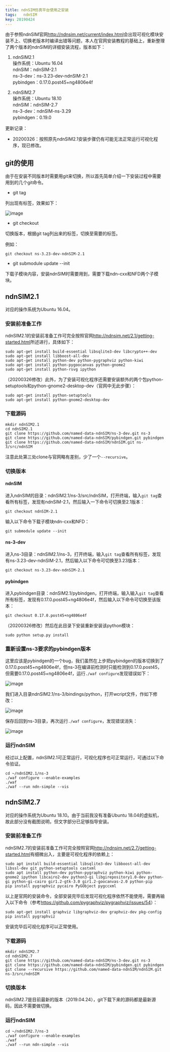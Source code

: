 ```yaml
---
title: ndnSIM仿真平台使用之安装
tags:	ndnSIM
key: 20190424
---
```



由于参照ndnSIM官网<http://ndnsim.net/current/index.html>会出现可视化模块安装不上、切换老版本时编译出错等问题，本人在官网安装教程的基础上，重新整理了两个版本的ndnSIM的详细安装流程，版本如下：

1. ndnSIM2.1 <br>
操作系统：Ubuntu 16.04 <br>
ndnSIM：ndnSIM-2.1<br>
ns-3-dev：ns-3.23-dev-ndnSIM-2.1<br>
pybindgen：0.17.0.post45+ng4806e4f<br>

2. ndnSIM2.7<br>
操作系统：Ubuntu 18.10<br>
ndnSIM：ndnSIM-2.7<br>
ns-3-dev：ndnSIM-ns-3.29<br>
pybindgen：0.19.0<br>

<!--more-->

更新记录：

- 20200326：按照原先ndnSIM2.1安装步骤仍有可能无法正常运行可视化程序，现已修改。


## git的使用
由于在安装不同版本时需要用git来切换，所以首先简单介绍一下安装过程中需要用到的几个git命令。

- git tag

列出现有标签，效果如下：

![image](https://github.com/kanyuanzhi/kanyuanzhi.github.io/raw/master/assets/myimages/20190424/1.jpg)

- git checkout

切换版本，根据git tag列出来的标签，切换至需要的标签。

例如：
```
git checkout ns-3.23-dev-ndnSIM-2.1
```

- git submodule update --init

下载子模块内容，安装ndnSIM时需要用到，需要下载ndn-cxx和NFD两个子模块。

## ndnSIM2.1

对应的操作系统为Ubuntu 16.04。

### 安装前准备工作

ndnSIM2.1的安装前准备工作可完全按照官网<http://ndnsim.net/2.1/getting-started.html>所述进行，具体如下：

```
sudo apt-get install build-essential libsqlite3-dev libcrypto++-dev
sudo apt-get install libboost-all-dev
sudo apt-get install python-dev python-pygraphviz python-kiwi
sudo apt-get install python-pygoocanvas python-gnome2
sudo apt-get install python-rsvg ipython
```

（20200326修改）此外，为了安装可视化程序还需要安装额外的两个包python-setuptools和python-gnome2-desktop-dev（官网中无此步骤）：

```
sudo apt-get install python-setuptools
sudo apt-get install python-gnome2-desktop-dev
```

### 下载源码
```
mkdir ndnSIM2.1
cd ndnSIM2.1
git clone https://github.com/named-data-ndnSIM/ns-3-dev.git ns-3
git clone https://github.com/named-data-ndnSIM/pybindgen.git pybindgen
git clone https://github.com/named-data-ndnSIM/ndnSIM.git ns-3/src/ndnSIM
```
注意此处第三处clone与官网略有差别，少了一个`--recursive`。

### 切换版本

#### ndnSIM

进入ndnSIM的目录：ndnSIM2.1/ns-3/src/ndnSIM，打开终端，输入`git tag`查看所有标签，发现有ndnSIM-2.1，然后输入一下命令可切换至2.1版本：

```
git checkout ndnSIM-2.1
```

输入以下命令下载子模块ndn-cxx和NFD：

```
git submodule update --init
```


#### ns-3-dev
进入ns-3目录：ndnSIM2.1/ns-3，打开终端，输入`git tag`查看所有标签，发现有ns-3.23-dev-ndnSIM-2.1，然后输入以下命令可切换至3.23版本：

```
git checkout ns-3.23-dev-ndnSIM-2.1
```

#### pybindgen
进入pybindgen目录：ndnSIM2.1/pybindgen，打开终端，输入输入`git tag`查看所有标签，发现有0.17.0.post45+ng4806e4f，然后输入以下命令可切换至该版本：

```
git checkout 0.17.0.post45+ng4806e4f
```

（20200326修改）然后在此目录下安装重新安装该python模块：

```
sudo python setup.py install
```

### 重新设置ns-3要求的pybindgen版本

这里应该是pybindgen的一个bug，我们虽然在上步把pybindgen的版本切换到了0.17.0.post45+ng4806e4f，但ns-3在编译前检测时只能检测到0.17.0.post45，但需要0.17.0.post45+ng4806e4f，运行`./waf configure`发现错误如下：

![image](https://github.com/kanyuanzhi/kanyuanzhi.github.io/raw/master/assets/myimages/20190424/3.jpg)

我们进入目录ndnSIM2.1/ns-3/bindings/python，打开wcript文件，作如下修改：

![image](https://github.com/kanyuanzhi/kanyuanzhi.github.io/raw/master/assets/myimages/20190424/4.jpg)

保存后回到ns-3目录，再次运行`./waf configure`，发现错误消失：

![image](https://github.com/kanyuanzhi/kanyuanzhi.github.io/raw/master/assets/myimages/20190424/5.jpg)

### 运行ndnSIM

经过以上配置，ndnSIM2.1可正常运行，可视化程序也可正常运行，可通过以下命令验证。

```
cd ~/ndnSIM2.1/ns-3
./waf configure --enable-examples
./waf
./waf --run ndn-simple --vis
```

## ndnSIM2.7
对应的操作系统为Ubuntu 18.10。由于当前我没有准备Ubuntu 18.04的虚拟机，故此部分没有截图说明，但文字部分已足够指导安装。

### 安装前准备工作

ndnSIM2.7的安装前准备工作可完全按照官网<http://ndnsim.net/2.7/getting-started.html>有细微出入，主要是可视化程序的依赖上：

```
sudo apt install build-essential libsqlite3-dev libboost-all-dev libssl-dev git python-setuptools castxml
sudo apt install python-dev python-pygraphviz python-kiwi python-gnome2 ipython libcairo2-dev python3-gi libgirepository1.0-dev python-gi python-gi-cairo gir1.2-gtk-3.0 gir1.2-goocanvas-2.0 python-pip
pip install pygraphviz pycairo PyGObject pygccxml
```

以上是官网的安装命令，全部安装完毕后发现可视化程序依然不能使用，需要再输入以下命令（参考<https://github.com/pygraphviz/pygraphviz/issues/54>）：

```
sudo apt-get install graphviz libgraphviz-dev graphviz-dev pkg-config
pip install pygraphviz
```

安装完毕后可视化程序可以正常使用。

### 下载源码
```
mkdir ndnSIM2.7
cd ndnSIM2.7
git clone https://github.com/named-data-ndnSIM/ns-3-dev.git ns-3
git clone https://github.com/named-data-ndnSIM/pybindgen.git pybindgen
git clone --recursive https://github.com/named-data-ndnSIM/ndnSIM.git ns-3/src/ndnSIM
```

### 切换版本
ndnSIM2.7是目前最新的版本（2019.04.24），git下载下来的源码都是最新源码，因此不需要做切换。


### 运行ndnSIM
```
cd ~/ndnSIM2.7/ns-3
./waf configure --enable-examples
./waf
./waf --run ndn-simple --vis
```






























































